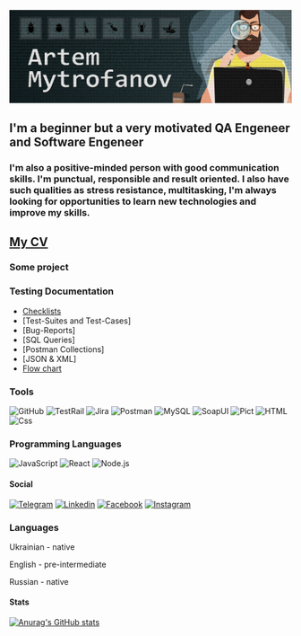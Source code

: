 [![Header](<https://github.com/mitrofin/mitrofin/blob/main/assets/%D0%B0%D0%B2%D0%B0%D1%82%D0%B0%D1%802%20(1).jpg>)](https://github.com/mitrofin)

## I'm a beginner but a very motivated QA Engeneer and Software Engeneer

### I'm also a positive-minded person with good communication skills. I'm punctual, responsible and result oriented. I also have such qualities as stress resistance, multitasking, I'm always looking for opportunities to learn new technologies and improve my skills.

## [My CV](https://drive.google.com/file/d/1_umegg5e9ZQ9U8aePypYQqvQND9GXwZg/view?usp=sharing)

### Some project

### Testing Documentation

- [Checklists](https://drive.google.com/file/d/1_umegg5e9ZQ9U8aePypYQqvQND9GXwZg/view?usp=sharing)
- [Test-Suites and Test-Cases]
- [Bug-Reports]
- [SQL Queries]
- [Postman Collections]
- [JSON & XML]
- [Flow chart](https://github.com/mitrofin/Testing-documentation/commit/d20fc66a715bb2fe404bb20e7ae935141afaa4ab)

### Tools

![GitHub](https://img.shields.io/badge/-GitHub-black?style=for-the-badge&logo=github)
![TestRail](https://img.shields.io/badge/-TestRail-black?style=for-the-badge&logo=TestRail)
![Jira](https://img.shields.io/badge/-jira-black?style=for-the-badge&logo=jira&logoColor=097CDB)
![Postman](https://img.shields.io/badge/-postman-black?style=for-the-badge&logo=postman)
![MySQL](https://img.shields.io/badge/-MySQL-black?style=for-the-badge&logo=MySQL)
![SoapUI](https://img.shields.io/badge/-SoapUI-black?style=for-the-badge&logo=SoapUI)
![Pict](https://img.shields.io/badge/-Pict-black?style=for-the-badge&logo=Pict)
![HTML](https://img.shields.io/badge/-HTML-black?style=for-the-badge&logo=HTML)
![Css](https://img.shields.io/badge/-Css-black?style=for-the-badge&logo=Css)

### Programming Languages

![JavaScript](https://img.shields.io/badge/-JavaScript-black?style=for-the-badge&logo=JavaScript)
![React](https://img.shields.io/badge/-React-black?style=for-the-badge&logo=React)
![Node.js](https://img.shields.io/badge/-Node.js-black?style=for-the-badge&logo=Node.js)

#### Social

[![Telegram](https://img.shields.io/badge/-Telegram-black?style=for-the-badge&logo=Telegram)](https://t.me/Mitrofin)
[![Linkedin](https://img.shields.io/badge/-Linkedin-black?style=for-the-badge&logo=Linkedin)](https://www.linkedin.com/in/artem-mytrofanov/)
[![Facebook](https://img.shields.io/badge/-facebook-black?style=for-the-badge&logo=Facebook)](https://www.facebook.com/MytrofanovArtem)
[![Instagram](https://img.shields.io/badge/-Instagram-black?style=for-the-badge&logo=instagram)](https://www.instagram.com/artemmytrofanov/)

### Languages

Ukrainian - native

English - pre-intermediate

Russian - native

#### Stats

[![Anurag's GitHub stats](https://github-readme-stats.vercel.app/api?username=mitrofin&show_icons=true&theme=tokyonight&hide=contribs)](https://github.com/anuraghazra/github-readme-stats)
